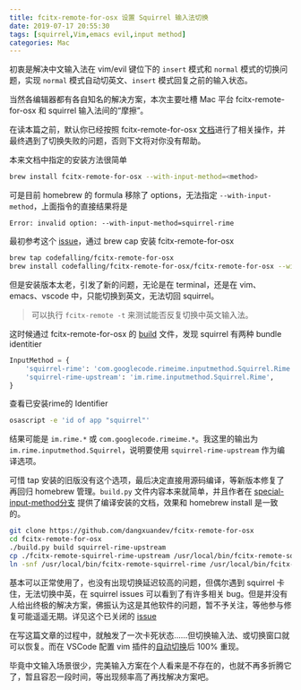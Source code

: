 ```yaml
---
title: fcitx-remote-for-osx 设置 Squirrel 输入法切换
date: 2019-07-17 20:55:30
tags: [squirrel,Vim,emacs evil,input method]
categories: Mac
---
```


初衷是解决中文输入法在 vim/evil 键位下的 `insert` 模式和 `normal` 模式的切换问题，实现 `normal` 模式自动切英文、`insert` 模式回复之前的输入状态。

当然各编辑器都有各自知名的解决方案，本次主要吐槽 Mac 平台 fcitx-remote-for-osx 和 squirrel 输入法间的“摩擦”。

<!--more-->

在读本篇之前，默认你已经按照 fcitx-remote-for-osx [文档](https://github.com/xcodebuild/fcitx-remote-for-osx)进行了相关操作，并最终遇到了切换失败的问题，否则下文将对你没有帮助。

本来文档中指定的安装方法很简单
```sh
brew install fcitx-remote-for-osx --with-input-method=<method>
```

可是目前 homebrew 的 formula 移除了 options，无法指定 `--with-input-method`，上面指令的直接结果将是
```
Error: invalid option: --with-input-method=squirrel-rime
```

最初参考这个 [issue](https://github.com/xcodebuild/fcitx-remote-for-osx/issues/38#issuecomment-468114160)，通过 brew cap 安装 fcitx-remote-for-osx
```sh
brew tap codefalling/fcitx-remote-for-osx
brew install codefalling/fcitx-remote-for-osx/fcitx-remote-for-osx --with-squirrel-rime
```

但是安装版本太老，引发了新的问题，无论是在 terminal，还是在 vim、emacs、vscode 中，只能切换到英文，无法切回 squirrel。

> 可以执行 `fcitx-remote -t` 来测试能否反复切换中英文输入法。

这时候通过 fcitx-remote-for-osx 的 [build](https://github.com/xcodebuild/fcitx-remote-for-osx/blob/master/build.py) 文件，发现 squirrel 有两种 bundle identitier
```py
InputMethod = {
    'squirrel-rime': 'com.googlecode.rimeime.inputmethod.Squirrel.Rime',
    'squirrel-rime-upstream': 'im.rime.inputmethod.Squirrel.Rime',
}
```

查看已安装rime的 Identifier
```sh
osascript -e 'id of app "squirrel"'
```

结果可能是 `im.rime.*` 或 `com.googlecode.rimeime.*`。我这里的输出为 `im.rime.inputmethod.Squirrel`，说明要使用 `squirrel-rime-upstream` 作为编译选项。

可惜 tap 安装的旧版没有这个选项，最后决定直接用源码编译，等新版本修复了再回归 homebrew 管理。`build.py` 文件内容本来就简单，并且作者在 [special-input-method分支](https://github.com/xcodebuild/fcitx-remote-for-osx/tree/feature/special-input-method#install) 提供了编译安装的文档，效果和 homebrew install 是一致的。

```sh
git clone https://github.com/dangxuandev/fcitx-remote-for-osx
cd fcitx-remote-for-osx
./build.py build squirrel-rime-upstream
cp ./fcitx-remote-squirrel-rime-upstream /usr/local/bin/fcitx-remote-squirrel-rime
ln -snf /usr/local/bin/fcitx-remote-squirrel-rime /usr/local/bin/fcitx-remote
```

基本可以正常使用了，也没有出现切换延迟较高的问题，但偶尔遇到 squirrel 卡住，无法切换中英，在 squirrel issues 可以看到了有许多相关 bug。但是并没有人给出终极的解决方案，佛振认为这是其他软件的问题，暂不予关注，等他参与修复可能遥遥无期。详见这个已关闭的 [issue](https://github.com/rime/squirrel/issues/292)

在写这篇文章的过程中，就触发了一次卡死状态……但切换输入法、或切换窗口就可以恢复。而在 VSCode 配置 vim 插件的[自动切换](https://github.com/VSCodeVim/Vim#input-method)后 100% 重现。

毕竟中文输入场景很少，完美输入方案在个人看来是不存在的，也就不再多折腾它了，暂且容忍一段时间，等出现频率高了再找解决方案吧。
